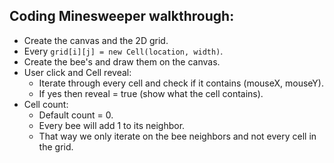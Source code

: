 ## Coding Minesweeper walkthrough:

* Create the canvas and the 2D grid.
* Every ```grid[i][j] = new Cell(location, width)```.
* Create the bee's and draw them on the canvas.
* User click and Cell reveal:
  * Iterate through every cell and check if it contains (mouseX, mouseY).
  * If yes then reveal = true (show what the cell contains).
* Cell count:
  * Default count = 0.
  * Every bee will add 1 to its neighbor.
  * That way we only iterate on the bee neighbors and not every cell in the grid.

